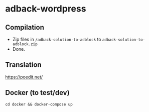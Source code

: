 # adback-wordpress
## Compilation
- Zip files in `/adback-solution-to-adblock` to `adback-solution-to-adblock.zip`
- Done.

## Translation
https://poedit.net/

## Docker (to test/dev)
`cd docker && docker-compose up`

